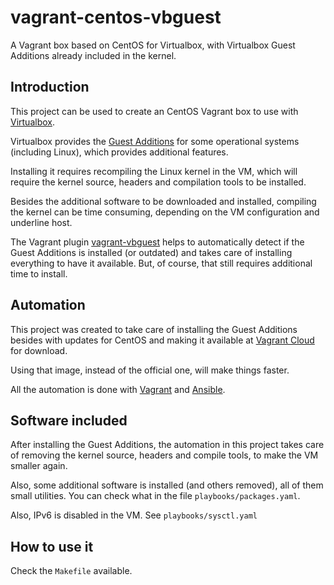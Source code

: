 # vagrant-centos-vbguest

A Vagrant box based on CentOS for Virtualbox, with Virtualbox Guest Additions
already included in the kernel.

## Introduction

This project can be used to create an CentOS Vagrant box to use with
[Virtualbox](https://www.virtualbox.org/).

Virtualbox provides the
[Guest Additions](https://www.virtualbox.org/manual/ch04.html#guestadd-intro)
for some operational systems (including Linux), which provides additional
features.

Installing it requires recompiling the Linux kernel in the
VM, which will require the kernel source, headers and compilation tools to be
installed.

Besides the additional software to be downloaded and installed,
compiling the kernel can be time consuming, depending on the VM configuration
and underline host.

The Vagrant plugin
[vagrant-vbguest](https://github.com/dotless-de/vagrant-vbguest) helps to
automatically detect if the Guest Additions is installed (or outdated) and
takes care of installing everything to have it available. But, of course, that
still requires additional time to install.

## Automation

This project was created to take care of installing the Guest Additions besides
with updates for CentOS and making it available at
[Vagrant Cloud](https://app.vagrantup.com/boxes/search?utf8=%E2%9C%93&sort=downloads&provider=virtualbox&q=centos)
for download.

Using that image, instead of the official one, will make things faster.

All the automation is done with [Vagrant](https://www.vagrantup.com/) and
[Ansible](https://www.ansible.com/).

## Software included

After installing the Guest Additions, the automation in this project takes
care of removing the kernel source, headers and compile tools, to make the
VM smaller again.

Also, some additional software is installed (and others removed), all of them
small utilities. You can check what in the file `playbooks/packages.yaml`.

Also, IPv6 is disabled in the VM. See `playbooks/sysctl.yaml`

## How to use it

Check the `Makefile` available.
